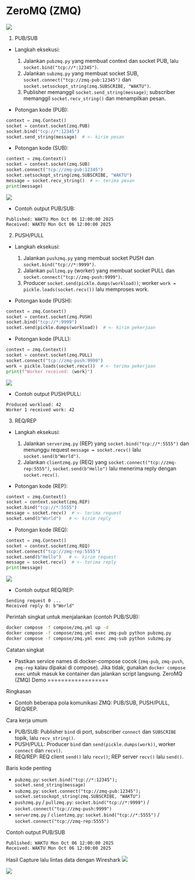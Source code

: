 ZeroMQ (ZMQ) 
=============================================

<img src="https://i.imgur.com/at4IMM4.png">

1) PUB/SUB
- Langkah eksekusi:
  1. Jalankan `pubzmq.py` yang membuat context dan socket PUB, lalu `socket.bind("tcp://*:12345")`.
  2. Jalankan `subzmq.py` yang membuat socket SUB, `socket.connect("tcp://zmq-pub:12345")` dan `socket.setsockopt_string(zmq.SUBSCRIBE, "WAKTU")`.
  3. Publisher memanggil `socket.send_string(message)`; subscriber memanggil `socket.recv_string()` dan menampilkan pesan.

- Potongan kode (PUB):
```python
context = zmq.Context()
socket = context.socket(zmq.PUB)
socket.bind("tcp://*:12345")
socket.send_string(message)  # <- kirim pesan
```

- Potongan kode (SUB):
```python
context = zmq.Context()
socket = context.socket(zmq.SUB)
socket.connect("tcp://zmq-pub:12345")
socket.setsockopt_string(zmq.SUBSCRIBE, "WAKTU")
message = socket.recv_string()  # <- terima pesan
print(message)
```
<img src="https://i.imgur.com/U1lDiVv.png">

- Contoh output PUB/SUB:
```
Published: WAKTU Mon Oct 06 12:00:00 2025
Received: WAKTU Mon Oct 06 12:00:00 2025
```

2) PUSH/PULL
- Langkah eksekusi:
  1. Jalankan `pushzmq.py` yang membuat socket PUSH dan `socket.bind("tcp://*:9999")`.
  2. Jalankan `pullzmq.py` (worker) yang membuat socket PULL dan `socket.connect("tcp://zmq-push:9999")`.
  3. Producer `socket.send(pickle.dumps(workload))`; worker `work = pickle.loads(socket.recv())` lalu memproses work.

- Potongan kode (PUSH):
```python
context = zmq.Context()
socket = context.socket(zmq.PUSH)
socket.bind("tcp://*:9999")
socket.send(pickle.dumps(workload))  # <- kirim pekerjaan
```

- Potongan kode (PULL):
```python
context = zmq.Context()
socket = context.socket(zmq.PULL)
socket.connect("tcp://zmq-push:9999")
work = pickle.loads(socket.recv())  # <- terima pekerjaan
print(f"Worker received: {work}")
```

<img src="https://i.imgur.com/L9vkphc.png">

- Contoh output PUSH/PULL:
```
Produced workload: 42
Worker 1 received work: 42
```

3) REQ/REP
- Langkah eksekusi:
  1. Jalankan `serverzmq.py` (REP) yang `socket.bind("tcp://*:5555")` dan menunggu request `message = socket.recv()` lalu `socket.send(b"World")`.
  2. Jalankan `clientzmq.py` (REQ) yang `socket.connect("tcp://zmq-rep:5555")`, `socket.send(b"Hello")` lalu menerima reply dengan `socket.recv()`.

- Potongan kode (REP):
```python
context = zmq.Context()
socket = context.socket(zmq.REP)
socket.bind("tcp://*:5555")
message = socket.recv()  # <- terima request
socket.send(b"World")   # <- kirim reply
```

- Potongan kode (REQ):
```python
context = zmq.Context()
socket = context.socket(zmq.REQ)
socket.connect("tcp://zmq-rep:5555")
socket.send(b"Hello")   # <- kirim request
message = socket.recv()  # <- terima reply
print(message)
```

<img src="https://i.imgur.com/WvQODyG.png">

- Contoh output REQ/REP:
```
Sending request 0 ...
Received reply 0: b"World"
```

Perintah singkat untuk menjalankan (contoh PUB/SUB):
```bash
docker compose -f compose/zmq.yml up -d
docker compose -f compose/zmq.yml exec zmq-pub python pubzmq.py
docker compose -f compose/zmq.yml exec zmq-sub python subzmq.py
```

Catatan singkat
- Pastikan service names di docker-compose cocok (`zmq-pub`, `zmq-push`, `zmq-rep` kalau dipakai di compose). Jika tidak, gunakan `docker compose exec` untuk masuk ke container dan jalankan script langsung.
ZeroMQ (ZMQ) Demo
==================

Ringkasan
- Contoh beberapa pola komunikasi ZMQ: PUB/SUB, PUSH/PULL, REQ/REP.

Cara kerja umum
- PUB/SUB: Publisher `bind` di port, subscriber `connect` dan `SUBSCRIBE` topik, lalu `recv_string()`.
- PUSH/PULL: Producer `bind` dan `send(pickle.dumps(work))`, worker `connect` dan `recv()`.
- REQ/REP: REQ client `send()` lalu `recv()`; REP server `recv()` lalu `send()`.

Baris kode penting
- `pubzmq.py`: `socket.bind("tcp://*:12345"); socket.send_string(message)`
- `subzmq.py`: `socket.connect("tcp://zmq-pub:12345"); socket.setsockopt_string(zmq.SUBSCRIBE, "WAKTU")`
- `pushzmq.py` / `pullzmq.py`: `socket.bind("tcp://*:9999")` / `socket.connect("tcp://zmq-push:9999")`
- `serverzmq.py` / `clientzmq.py`: `socket.bind("tcp://*:5555")` / `socket.connect("tcp://zmq-rep:5555")`

Contoh output PUB/SUB
```
Published: WAKTU Mon Oct 06 12:00:00 2025
Received: WAKTU Mon Oct 06 12:00:00 2025
```
Hasil Capture lalu lintas data dengan Wireshark
<img src="https://i.imgur.com/DmIOKSt.png">

<img src="https://i.imgur.com/7FJnLEf.png">

